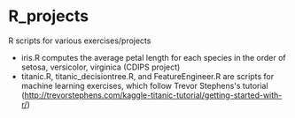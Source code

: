 # R_projects
R scripts for various exercises/projects
* iris.R computes the average petal length for each species in the order of setosa, versicolor, virginica (CDIPS project)
* titanic.R, titanic_decisiontree.R, and FeatureEngineer.R are scripts for machine learning exercises, which  follow Trevor Stephens's tutorial (http://trevorstephens.com/kaggle-titanic-tutorial/getting-started-with-r/)

